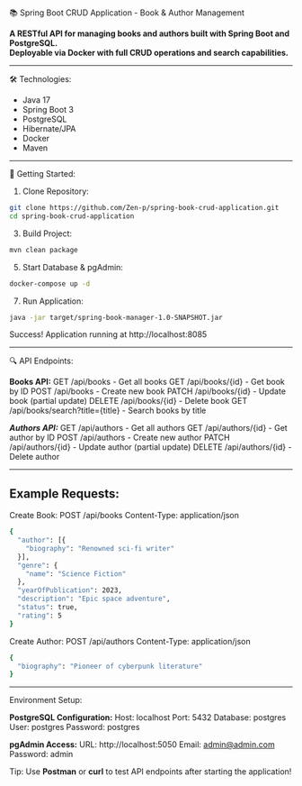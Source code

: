 📚 Spring Boot CRUD Application - Book & Author Management

**A RESTful API for managing books and authors built with Spring Boot and PostgreSQL.  
Deployable via Docker with full CRUD operations and search capabilities.**

---

🛠 Technologies:
- Java 17 
- Spring Boot 3 
- PostgreSQL
- Hibernate/JPA 
- Docker
- Maven

---

🚀 Getting Started:

1. Clone Repository:
```bash
git clone https://github.com/Zen-p/spring-book-crud-application.git
cd spring-book-crud-application
```
3. Build Project:
```bash
mvn clean package
```

5. Start Database & pgAdmin:
```bash
docker-compose up -d
```

7. Run Application:
```bash
java -jar target/spring-book-manager-1.0-SNAPSHOT.jar
```

Success! Application running at http://localhost:8085

---

🔍 API Endpoints:

**Books API:**
GET     /api/books              - Get all books
GET     /api/books/{id}         - Get book by ID
POST    /api/books              - Create new book
PATCH   /api/books/{id}         - Update book (partial update)
DELETE  /api/books/{id}         - Delete book
GET     /api/books/search?title={title} - Search books by title

***Authors API:***
GET     /api/authors            - Get all authors
GET     /api/authors/{id}       - Get author by ID
POST    /api/authors            - Create new author
PATCH   /api/authors/{id}       - Update author (partial update)
DELETE  /api/authors/{id}       - Delete author

---

<h2>Example Requests:</h2>

Create Book:
POST /api/books
Content-Type: application/json
```bash
{
  "author": [{
    "biography": "Renowned sci-fi writer"
  }],
  "genre": {
    "name": "Science Fiction"
  },
  "yearOfPublication": 2023,
  "description": "Epic space adventure",
  "status": true,
  "rating": 5
}
```

Create Author:
POST /api/authors
Content-Type: application/json
```bash
{
  "biography": "Pioneer of cyberpunk literature"
}
```

---

Environment Setup:

**PostgreSQL Configuration:**
Host:       localhost
Port:       5432
Database:   postgres
User:       postgres
Password:   postgres

**pgAdmin Access:**
URL:        http://localhost:5050
Email:      admin@admin.com
Password:   admin

Tip: Use **Postman** or **curl** to test API endpoints after starting the application!
